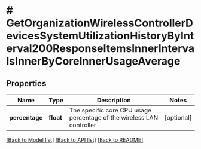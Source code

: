 # # GetOrganizationWirelessControllerDevicesSystemUtilizationHistoryByInterval200ResponseItemsInnerIntervalsInnerByCoreInnerUsageAverage

## Properties

Name | Type | Description | Notes
------------ | ------------- | ------------- | -------------
**percentage** | **float** | The specific core CPU usage percentage of the wireless LAN controller | [optional]

[[Back to Model list]](../../README.md#models) [[Back to API list]](../../README.md#endpoints) [[Back to README]](../../README.md)
